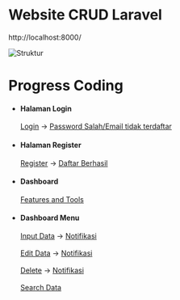 # Website CRUD Laravel

http://localhost:8000/

![Struktur](https://github.com/user-attachments/assets/fb7b23d1-f7f1-461d-bdeb-6e19e4123696)

<h1>Progress Coding</h1>

<!DOCTYPE html>
<html lang="en">
<html>
<head>
    <meta charset="UTF-8">
    <meta name="viewport" content="width=device-width, initial-scale=1.0">
    </head>
    <body>
      <div class="container">
        <ul> 
           <li> 
          <h4>Halaman Login</h4>
<a href="https://github.com/user-attachments/assets/cc9ae1ac-12ed-498e-9c4c-3aa636dfeb88">Login</a> ->
<a href="https://github.com/user-attachments/assets/7f0a4d4f-76a7-4582-99f3-5c1378615742">Password Salah/Email tidak terdaftar</a>
          </li>
         <li>
         <h4>Halaman Register</h4>
<a href="https://github.com/user-attachments/assets/704e91a1-e5b3-42dc-92d1-b20600b951ff">Register</a> ->
<a href="https://github.com/user-attachments/assets/869f780b-44ca-4605-ae57-b6e1305e2c02">Daftar Berhasil</a>
          </li>
         <li> 
          <h4>Dashboard</h4>
<a href="https://github.com/user-attachments/assets/3a8f0714-d3a8-4c5e-b849-18f9c0a192eb">Features and Tools</a>
          </li>
         <li> 
          <h4>Dashboard Menu</h4>
<a href="https://github.com/user-attachments/assets/7d69543d-a430-420f-88ba-2519c93ed2ae">Input Data</a> ->
<a href="https://github.com/user-attachments/assets/f1994099-2c96-40c1-9373-a5dd6ab96073">Notifikasi</a><br><br>
<a href="https://github.com/user-attachments/assets/1d5039eb-f3b1-4a13-8269-51e21d613d63">Edit Data</a> ->
<a href="https://github.com/user-attachments/assets/34dc7010-d00c-44b5-bda2-ccd1bbe947c1">Notifikasi</a><br><br>
<a href="https://github.com/user-attachments/assets/3e4a280f-3e13-4e30-a7eb-65b2a7cb8b50">Delete</a> ->
<a href="https://github.com/user-attachments/assets/ef29a2f4-41fc-4538-a9fc-ccbf87e677d1">Notifikasi</a><br><br>
<a href="https://github.com/user-attachments/assets/5510ae54-ac4c-4074-b314-7dd3f92cb6af">Search Data</a>
</html>
